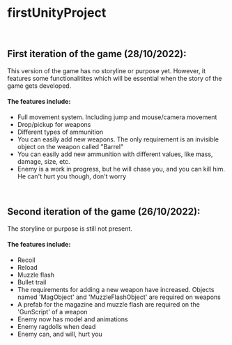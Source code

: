 # firstUnityProject

&nbsp;
&nbsp;

## First iteration of the game (28/10/2022):

This version of the game has no storyline or purpose yet. However, it features some functionalitites which will be essential when the story of the game gets developed.
#### The features include:
- Full movement system. Including jump and mouse/camera movement
- Drop/pickup for weapons
- Different types of ammunition
- You can easily add new weapons. The only requirement is an invisible object on the weapon called "Barrel"
- You can easily add new ammunition with different values, like mass, damage, size, etc.
- Enemy is a work in progress, but he will chase you, and you can kill him. He can't hurt you though, don't worry

&nbsp;

## Second iteration of the game (26/10/2022):

The storyline or purpose is still not present.
#### The features include:
- Recoil
- Reload
- Muzzle flash
- Bullet trail
- The requirements for adding a new weapon have increased. Objects named 'MagObject' and 'MuzzleFlashObject' are required on weapons
- A prefab for the magazine and muzzle flash are required on the 'GunScript' of a weapon
- Enemy now has model and animations
- Enemy ragdolls when dead
- Enemy can, and will, hurt you
